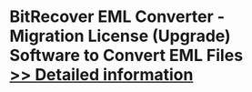 # BitRecover EML Converter - Migration License (Upgrade)<br />Software to Convert EML Files<br />[>> Detailed information](https://secure.shareit.com/shareit/product.html?productid=300915639&affiliateid=200057808)